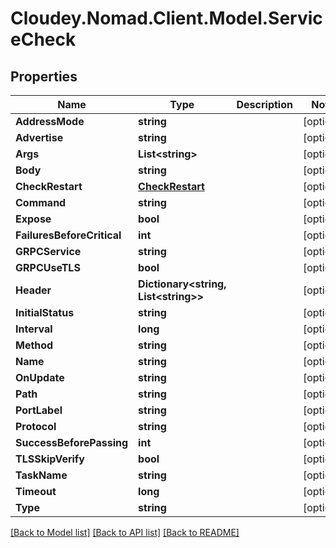 # Cloudey.Nomad.Client.Model.ServiceCheck

## Properties

Name | Type | Description | Notes
------------ | ------------- | ------------- | -------------
**AddressMode** | **string** |  | [optional] 
**Advertise** | **string** |  | [optional] 
**Args** | **List&lt;string&gt;** |  | [optional] 
**Body** | **string** |  | [optional] 
**CheckRestart** | [**CheckRestart**](CheckRestart.md) |  | [optional] 
**Command** | **string** |  | [optional] 
**Expose** | **bool** |  | [optional] 
**FailuresBeforeCritical** | **int** |  | [optional] 
**GRPCService** | **string** |  | [optional] 
**GRPCUseTLS** | **bool** |  | [optional] 
**Header** | **Dictionary&lt;string, List&lt;string&gt;&gt;** |  | [optional] 
**InitialStatus** | **string** |  | [optional] 
**Interval** | **long** |  | [optional] 
**Method** | **string** |  | [optional] 
**Name** | **string** |  | [optional] 
**OnUpdate** | **string** |  | [optional] 
**Path** | **string** |  | [optional] 
**PortLabel** | **string** |  | [optional] 
**Protocol** | **string** |  | [optional] 
**SuccessBeforePassing** | **int** |  | [optional] 
**TLSSkipVerify** | **bool** |  | [optional] 
**TaskName** | **string** |  | [optional] 
**Timeout** | **long** |  | [optional] 
**Type** | **string** |  | [optional] 

[[Back to Model list]](../README.md#documentation-for-models) [[Back to API list]](../README.md#documentation-for-api-endpoints) [[Back to README]](../README.md)

